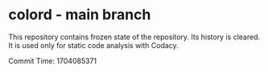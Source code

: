 # colord - main branch

This repository contains frozen state of the repository.
Its history is cleared. It is used only for static code
analysis with Codacy.

Commit Time: 1704085371
